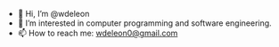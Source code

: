 - 👋 Hi, I’m @wdeleon
- 👀 I’m interested in computer programming and software engineering.
- 📫 How to reach me: wdeleon0@gmail.com

<!---
wdeleon/wdeleon is a ✨ special ✨ repository because its `README.md` (this file) appears on your GitHub profile.
You can click the Preview link to take a look at your changes.
--->
